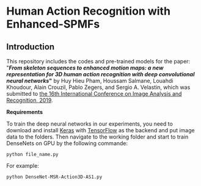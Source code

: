 # Human Action Recognition with Enhanced-SPMFs

## Introduction

This repository includes the codes and pre-trained models for the paper:
"**_From skeleton sequences to enhanced motion maps: a new representation for 3D human action recognition with deep convolutional neural networks_"** by Huy Hieu Pham, Houssam Salmane, Louahdi Khoudour, Alain Crouzil, Pablo Zegers, and Sergio A. Velastin, which was submitted to [the 16th International Conference on Image Analysis and Recognition, 2019](https://www.aimiconf.org/iciar19/).



**Requirements**


To train the deep neural networks in our experiments, you need to download and install [Keras](http://www.vlfeat.org/) with [TensorFlow](https://www.tensorflow.org/) as the backend and put image data to the folders. Then navigate to the working folder and start to train DenseNets on GPU by the following commande:


 ```python file_name.py ```
 
 For example:
 
  ```python DenseNet-MSR-Action3D-AS1.py```

